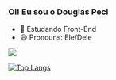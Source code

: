### Oi! Eu sou o Douglas Peci

- 🌱 Estudando Front-End
- 😄 Pronouns: Ele/Dele

<picture>
<source 
  srcset="https://github-readme-stats.vercel.app/api?username=DouglasPeci&show_icons=true&theme=dark"
  media="(prefers-color-scheme: dark)" />
<source
  srcset="https://github-readme-stats.vercel.app/api?username=DouglasPeci&show_icons=true"
  media="(prefers-color-scheme: light), (prefers-color-scheme: no-preference)" />
<img src="https://github-readme-stats.vercel.app/api?username=DouglasPeci&show_icons=true" />
</picture>

[![Top Langs](https://github-readme-stats.vercel.app/api/top-langs/?username=DouglasPeci&layout=compact)](https://github.com/douglaspeci/github-readme-stats)
